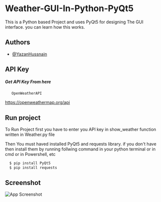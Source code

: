 
# Weather-GUI-In-Python-PyQt5

This is a Python based Project and uses PyQt5 for designing The GUI interface.
you can learn how this works.

## Authors

- [@YazanHussnain](https://github.com/YazanHussnain)

  
## API Key
##### Get API Key From here
```base
   OpenWeatherAPI
``` 
https://openweathermap.org/api


## Run project 

To Run Project first you have to enter you API key in show_weather function written in Weather.py file

Then You must haved installed PyQt5 and requests library.
if you don't have then install them by running follwing command in your python terminal or in cmd or in Powershell, etc

```bash 
  $ pip install PyQt5
  $ pip install requests
```

## Screenshot

![App Screenshot](https://user-images.githubusercontent.com/80192813/121208394-75fa0780-c893-11eb-885e-a2147d25f6f2.png)

  
